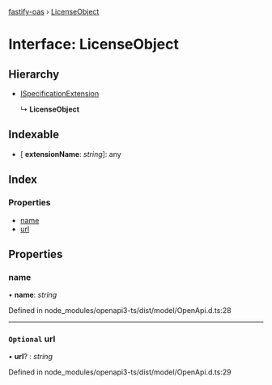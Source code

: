 [fastify-oas](../README.md) › [LicenseObject](licenseobject.md)

# Interface: LicenseObject

## Hierarchy

* [ISpecificationExtension](ispecificationextension.md)

  ↳ **LicenseObject**

## Indexable

* \[ **extensionName**: *string*\]: any

## Index

### Properties

* [name](licenseobject.md#name)
* [url](licenseobject.md#optional-url)

## Properties

###  name

• **name**: *string*

Defined in node_modules/openapi3-ts/dist/model/OpenApi.d.ts:28

___

### `Optional` url

• **url**? : *string*

Defined in node_modules/openapi3-ts/dist/model/OpenApi.d.ts:29
